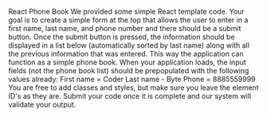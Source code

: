 React Phone Book We provided some simple React template code. Your goal is to create a simple form at the top that allows the user to enter in a first name, last name, and phone number and there should be a submit button. Once the submit button is pressed, the information should be displayed in a list below (automatically sorted by last name) along with all the previous information that was entered. This way the application can function as a simple phone book. When your application loads, the input fields (not the phone book list) should be prepopulated with the following values already: First name = Coder Last name - Byte Phone = 8885559999 You are free to add classes and styles, but make sure you leave the element ID's as they are. Submit your code once it is complete and our system will validate your output. 